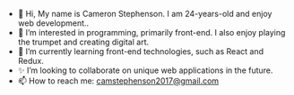 - 👋 Hi, My name is Cameron Stephenson. I am 24-years-old and enjoy web development..
- 👀 I’m interested in programming, primarily front-end. I also enjoy playing the trumpet and creating digital art.
- 🌱 I’m currently learning front-end technologies, such as React and Redux.
- ✨ I’m looking to collaborate on unique web applications in the future.
- 📫 How to reach me: camstephenson2017@gmail.com

<!---
CamSteph/CamSteph is a ✨ special ✨ repository because its `README.md` (this file) appears on your GitHub profile.
You can click the Preview link to take a look at your changes.
--->

